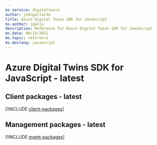 ```yaml
---
ms.service: digitaltwins
author: johngallardo
title: Azure Digital Twins SDK for JavaScript
ms.author: jgalla
description: Reference for Azure Digital Twins SDK for JavaScript
ms.data: 08/15/2022
ms.topic: reference
ms.devlang: javascript
---
```

# Azure Digital Twins SDK for JavaScript - latest

## Client packages - latest
[!INCLUDE [client-packages](digital-twins-client-index.md)]
## Management packages - latest
[!INCLUDE [mgmt-packages](digital-twins-mgmt-index.md)]